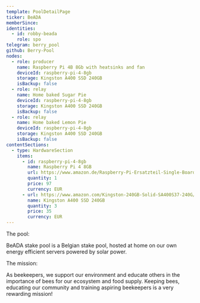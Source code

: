 ```yaml
---
template: PoolDetailPage
ticker: BeADA
memberSince: 
identities:
  - id: robby-beada
    role: spo
telegram: berry_pool
github: Berry-Pool
nodes:
  - role: producer
    name: Raspberry Pi 4B 8Gb with heatsinks and fan
    deviceId: raspberry-pi-4-8gb
    storage: Kingston A400 SSD 240GB
    isBackup: false
  - role: relay
    name: Home baked Sugar Pie
    deviceId: raspberry-pi-4-8gb
    storage: Kingston A400 SSD 240GB
    isBackup: false
  - role: relay
    name: Home baked Lemon Pie
    deviceId: raspberry-pi-4-8gb
    storage: Kingston A400 SSD 240GB
    isBackup: false
contentSections:
  - type: HardwareSection
    items:
      - id: raspberry-pi-4-8gb
        name: Raspberry Pi 4 8GB
        url: https://www.amazon.de/Raspberry-Pi-Ersatzteil-Single-Board-102110421/dp/B0899VXM8F/
        quantity: 1
        price: 97
        currency: EUR
      - url: https://www.amazon.com/Kingston-240GB-Solid-SA400S37-240G/dp/B01N5IB20Q
        name: Kingston A400 SSD 240GB
        quantity: 3
        price: 35
        currency: EUR
---
```


The pool:

BeADA stake pool is a Belgian stake pool, hosted at home on our own energy efficient servers powered by solar power.


The mission:

As beekeepers, we support our environment and educate others in the importance of bees for our ecosystem and food supply.
Keeping bees, educating our community and training aspiring beekeepers is a very rewarding mission!
